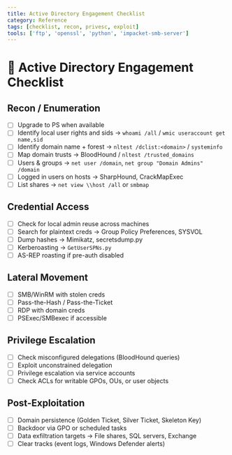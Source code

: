 ```yaml
---
title: Active Directory Engagement Checklist
category: Reference
tags: [checklist, recon, privesc, exploit]
tools: ['ftp', 'openssl', 'python', 'impacket-smb-server']
---
```


# 🏰 Active Directory Engagement Checklist

## Recon / Enumeration
- [ ] Upgrade to PS when available
- [ ] Identify local user rights and sids → `whoami /all` /  `wmic useraccount get name,sid`
- [ ] Identify domain name + forest → `nltest /dclist:<domain>` / `systeminfo`
- [ ] Map domain trusts → BloodHound / `nltest /trusted_domains`
- [ ] Users & groups → `net user /domain`, `net group "Domain Admins" /domain`
- [ ] Logged in users on hosts → SharpHound, CrackMapExec
- [ ] List shares → `net view \\host /all` or `smbmap`

## Credential Access
- [ ] Check for local admin reuse across machines
- [ ] Search for plaintext creds → Group Policy Preferences, SYSVOL
- [ ] Dump hashes → Mimikatz, secretsdump.py
- [ ] Kerberoasting → `GetUserSPNs.py`
- [ ] AS-REP roasting if pre-auth disabled

## Lateral Movement
- [ ] SMB/WinRM with stolen creds
- [ ] Pass-the-Hash / Pass-the-Ticket
- [ ] RDP with domain creds
- [ ] PSExec/SMBexec if accessible

## Privilege Escalation
- [ ] Check misconfigured delegations (BloodHound queries)
- [ ] Exploit unconstrained delegation
- [ ] Privilege escalation via service accounts
- [ ] Check ACLs for writable GPOs, OUs, or user objects

## Post-Exploitation
- [ ] Domain persistence (Golden Ticket, Silver Ticket, Skeleton Key)
- [ ] Backdoor via GPO or scheduled tasks
- [ ] Data exfiltration targets → File shares, SQL servers, Exchange
- [ ] Clear tracks (event logs, Windows Defender alerts)
